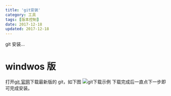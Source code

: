 ```yaml
---
title: 'git安装'
category: 工具
tags: [版本控制]
date: 2017-12-18
updated: 2017-12-18
---
```


git 安装...

<!-- more -->

# windwos 版

打开[git 官网](https://git-scm.com/)下载最新版的 git，如下图
![git下载示例](/assets/img/2017/12-18-1.png)
下载完成后一直点下一步即可完成安装。
